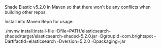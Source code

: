 Shade Elastic v5.2.0 in Maven so that there won't be any conflicts when building other repos.

Install into Maven Repo for usage:

./mvnw install:install-file -Dfile=PATH/elasticsearch-shaded/target/elasticsearch-shaded-5.2.0.jar -DgroupId=com.brightspot -DartifactId=elasticsearch -Dversion=5.2.0 -Dpackaging=jar

